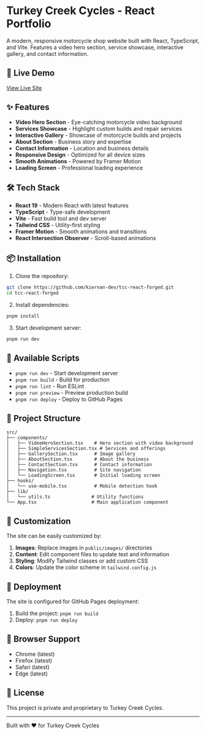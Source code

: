 # Turkey Creek Cycles - React Portfolio

A modern, responsive motorcycle shop website built with React, TypeScript, and Vite. Features a video hero section, service showcase, interactive gallery, and contact information.

## 🚀 Live Demo

[View Live Site](https://kiernan-dev.github.io/tcc-react-forged)

## ✨ Features

- **Video Hero Section** - Eye-catching motorcycle video background
- **Services Showcase** - Highlight custom builds and repair services  
- **Interactive Gallery** - Showcase of motorcycle builds and projects
- **About Section** - Business story and expertise
- **Contact Information** - Location and business details
- **Responsive Design** - Optimized for all device sizes
- **Smooth Animations** - Powered by Framer Motion
- **Loading Screen** - Professional loading experience

## 🛠️ Tech Stack

- **React 19** - Modern React with latest features
- **TypeScript** - Type-safe development
- **Vite** - Fast build tool and dev server
- **Tailwind CSS** - Utility-first styling
- **Framer Motion** - Smooth animations and transitions
- **React Intersection Observer** - Scroll-based animations

## 📦 Installation

1. Clone the repository:
```bash
git clone https://github.com/kiernan-dev/tcc-react-forged.git
cd tcc-react-forged
```

2. Install dependencies:
```bash
pnpm install
```

3. Start development server:
```bash
pnpm run dev
```

## 🔧 Available Scripts

- `pnpm run dev` - Start development server
- `pnpm run build` - Build for production
- `pnpm run lint` - Run ESLint
- `pnpm run preview` - Preview production build
- `pnpm run deploy` - Deploy to GitHub Pages

## 📁 Project Structure

```
src/
├── components/
│   ├── VideoHeroSection.tsx    # Hero section with video background
│   ├── SimpleServicesSection.tsx # Services and offerings
│   ├── GallerySection.tsx      # Image gallery
│   ├── AboutSection.tsx        # About the business
│   ├── ContactSection.tsx      # Contact information
│   ├── Navigation.tsx          # Site navigation
│   └── LoadingScreen.tsx       # Initial loading screen
├── hooks/
│   └── use-mobile.tsx          # Mobile detection hook
├── lib/
│   └── utils.ts               # Utility functions
└── App.tsx                    # Main application component
```

## 🎨 Customization

The site can be easily customized by:

1. **Images**: Replace images in `public/images/` directories
2. **Content**: Edit component files to update text and information
3. **Styling**: Modify Tailwind classes or add custom CSS
4. **Colors**: Update the color scheme in `tailwind.config.js`

## 🚀 Deployment

The site is configured for GitHub Pages deployment:

1. Build the project: `pnpm run build`
2. Deploy: `pnpm run deploy`

## 📱 Browser Support

- Chrome (latest)
- Firefox (latest)  
- Safari (latest)
- Edge (latest)


## 📄 License

This project is private and proprietary to Turkey Creek Cycles.

---

Built with ❤️ for Turkey Creek Cycles
